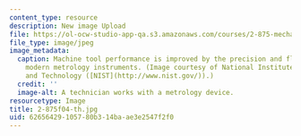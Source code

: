 ```yaml
---
content_type: resource
description: New image Upload
file: https://ol-ocw-studio-app-qa.s3.amazonaws.com/courses/2-875-mechanical-assembly-and-its-role-in-product-development-fall-2004/62656429105780b314baae3e2547f2f0_2-875f04-th.jpg
file_type: image/jpeg
image_metadata:
  caption: Machine tool performance is improved by the precision and flexibility of
    modern metrology instruments. (Image courtesy of National Institute of Standards
    and Technology ([NIST](http://www.nist.gov/)).)
  credit: ''
  image-alt: A technician works with a metrology device.
resourcetype: Image
title: 2-875f04-th.jpg
uid: 62656429-1057-80b3-14ba-ae3e2547f2f0
---
```

